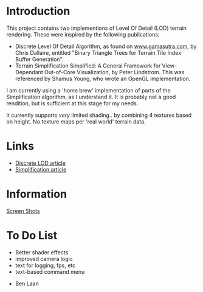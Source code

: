 # Introduction #

This project contains two implementions of Level Of Detail (LOD) terrain rendering. These were inspired by the following publications:

  * Discrete Level Of Detail Algorithm, as found on www.gamasutra.com, by Chris Dallaire, entitled "Binary Triangle Trees for Terrain Tile Index Buffer Generation".
  * Terrain Simplification Simplified: A General Framework for View-Dependant Out-of-Core Visualization, by Peter Lindstrom. This was referenced by Shamus Young, who wrote an OpenGL implementation.

I am currently using a 'home brew' implementation of parts of the Simplification algorithm, as I understand it. It is probably not a good rendition, but is sufficient at this stage for my needs.

It currently supports _very_ limited shading.. by combining 4 textures based on height. No texture maps per 'real world' terrain data.

# Links #
  * [Discrete LOD article](http://www.gamasutra.com/features/20061221/dallaire_01.shtml)
  * [Simplification article](http://www.shamusyoung.com/twentysidedtale/?p=141)

# Information #

[Screen Shots](ScreenShots.md)

# To Do List #
  * Better shader effects
  * improved camera logic
  * text for logging, fps, etc
  * text-based command menu

- Ben Laan